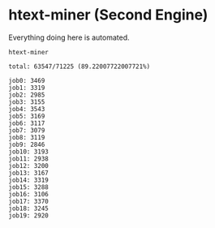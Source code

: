 # htext-miner (Second Engine)

Everything doing here is automated.

```
htext-miner

total: 63547/71225 (89.22007722007721%)

job0: 3469
job1: 3319
job2: 2985
job3: 3155
job4: 3543
job5: 3169
job6: 3117
job7: 3079
job8: 3119
job9: 2846
job10: 3193
job11: 2938
job12: 3200
job13: 3167
job14: 3319
job15: 3288
job16: 3106
job17: 3370
job18: 3245
job19: 2920
```